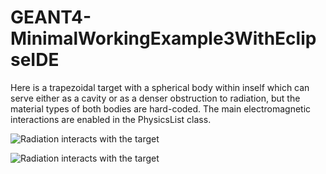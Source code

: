 # GEANT4-MinimalWorkingExample3WithEclipseIDE
Here is a trapezoidal target with a spherical body within inself which can serve either as a cavity or as a denser obstruction to radiation, but the material types of both bodies are hard-coded. The main electromagnetic interactions are enabled in the PhysicsList class.

![Radiation interacts with the target](GEANT4-MinimalWorkingExample3-run1.gif)

![Radiation interacts with the target](GEANT4-MinimalWorkingExample3-run3.gif)

